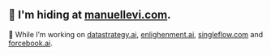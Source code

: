 
## 🤫 I'm hiding at [manuellevi.com](manuellevi.com).

🔭 While I’m working on [datastrategy.ai](datastrategy.ai), [enlighenment.ai](enlighenment.ai), [singleflow.com](singleflow.com) and [forcebook.ai](forcebook.ai).
